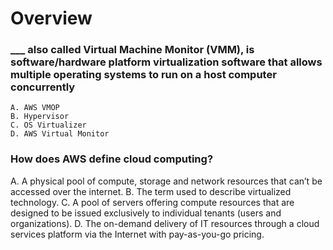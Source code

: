 # Overview
### ___ also called Virtual Machine Monitor (VMM), is software/hardware platform virtualization software that allows multiple operating systems to run on a host computer concurrently
```
A. AWS VMOP
B. Hypervisor
C. OS Virtualizer
D. AWS Virtual Monitor
```

### How does AWS define cloud computing?
A. A physical pool of compute, storage and network resources that can’t be accessed over the internet.
B. The term used to describe virtualized technology.
C. A pool of servers offering compute resources that are designed to be issued exclusively to individual tenants (users and organizations).
D. The on-demand delivery of IT resources through a cloud services platform via the Internet with pay-as-you-go pricing.
